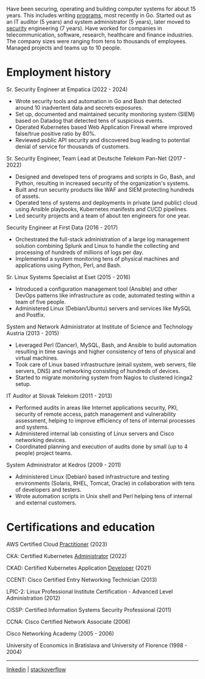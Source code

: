 Have been securing, operating and building computer systems for about 15 years. This includes writing [programs](https://github.com/jreisinger), most recently in Go. Started out as an IT auditor (5 years) and system administrator (5 years), later moved to [security](https://jreisinger.blogspot.com/2022/05/my-infosec-career-evaluation.html) engineering (7 years). Have worked for companies in telecommunication, software, research, healthcare and finance industries. The company sizes were ranging from tens to thousands of employees. Managed projects and teams up to 10 people.

# Employment history

Sr. Security Engineer
at Empatica (2022 - 2024)

* Wrote security tools and automation in Go and Bash that detected around 10 inadvertent data and secrets exposures. 
* Set up, documented and maintained security monitoring system (SIEM) based on Datadog that detected tens of suspicious events.
* Operated Kubernetes based Web Application Firewall where improved false/true positive ratio by 80%.
* Reviewed public API security and discovered bug leading to potential denial of service for thousands of customers.

Sr. Security Engineer, Team Lead
at Deutsche Telekom Pan-Net (2017 - 2022)

* Designed and developed tens of programs and scripts in Go, Bash, and Python, resulting in increased security of the organization's systems.
* Built and run security products like WAF and SIEM protecting hundreds of assets.
* Operated tens of systems and deployments in private (and public) cloud using Ansible playbooks, Kubernetes manifests and CI/CD pipelines.
* Led security projects and a team of about ten engineers for one year.

Security Engineer
at First Data (2016 - 2017)

* Orchestrated the full-stack administration of a large log management solution combining Splunk and Linux to handle the collecting and processing of hundreds of millions of logs per day.
* Implemented a system monitoring tens of physical machines and applications using Python, Perl, and Bash.

Sr. Linux Systems Specialist
at Eset (2015 - 2016)

* Introduced a configuration management tool (Ansible) and other DevOps patterns like infrastructure as code, automated testing within a team of five people.
* Administered Linux (Debian/Ubuntu) servers and services like  MySQL and Postfix.

System and Network Administrator
at Institute of Science and Technology Austria (2013 - 2015)

* Leveraged Perl (Dancer), MySQL, Bash, and Ansible to build automation resulting in time savings and higher consistency of tens of physical and virtual machines.
* Took care of Linux based infrastructure (email system, web servers, file servers, DNS) and networking consisting of hundreds of devices.
* Started to migrate monitoring system from Nagios to clustered Icinga2 setup.

IT Auditor
at Slovak Telekom (2011 - 2013)

* Performed audits in areas like Internet applications security, PKI, security of remote access, patch management and vulnerability assessment, helping to improve efficiency of tens of internal processes and systems.
* Administered internal lab consisting of Linux servers and Cisco networking devices.
* Coordinated planning and execution of audits done by small (up to 4 people) project teams.

System Administrator
at Kedros (2009 - 2011)

* Administered Linux (Debian) based infrastructure and testing environments (Solaris, RHEL, Tomcat, Oracle) in collaboration with tens of developers and testers.
* Wrote automation scripts in Unix shell and Perl helping tens of internal and external customers.

# Certifications and education

AWS Certified Cloud [Practitioner](https://www.credly.com/badges/0f00ed4d-639a-47cc-97f4-80f5bdae6a37/public_url) (2023)

CKA: Certified Kubernetes [Administrator](https://ti-user-certificates.s3.amazonaws.com/e0df7fbf-a057-42af-8a1f-590912be5460/e99ffcde-a0bf-4318-a42e-8d321eb86f34-jozef-reisinger-4fefcc1d-306b-4481-9883-93c42ebac1ad-certificate.pdf) (2022)

CKAD: Certified Kubernetes Application [Developer](https://ti-user-certificates.s3.amazonaws.com/e0df7fbf-a057-42af-8a1f-590912be5460/e99ffcde-a0bf-4318-a42e-8d321eb86f34-jozef-reisinger-certified-kubernetes-application-developer-ckad-certificate.pdf) (2021)

CCENT: Cisco Certified Entry Networking Technician (2013)

LPIC-2: Linux Professional Institute Certification - Advanced Level Administration (2012)

CISSP: Certified Information Systems Security Professional (2011)

CCNA: Cisco Certified Network Associate (2006)

Cisco Networking Academy (2005 - 2006)

University of Economics in Bratislava and University of Florence (1998 - 2004)

---

[linkedin](https://sk.linkedin.com/in/jozefreisinger) | [stackoverflow](https://stackoverflow.com/users/1039320)
